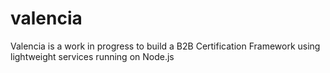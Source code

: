 # valencia
Valencia is a work in progress to build a B2B Certification Framework using lightweight services running on Node.js
